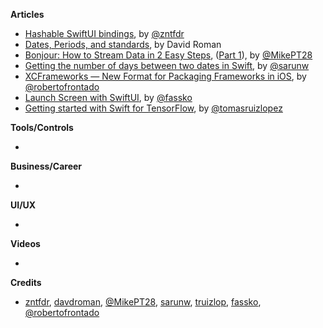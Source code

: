 
**Articles**

* [Hashable SwiftUI bindings](https://fivestars.blog/swiftui/hashable-bindings.html), by [@zntfdr](https://twitter.com/zntfdr)
* [Dates, Periods, and standards](https://treatwell.engineering/dates-periods-and-standards-dbdf29330cd7), by David Roman
* [Bonjour: How to Stream Data in 2 Easy Steps](https://medium.com/@mpesate/bonjour-how-to-stream-data-in-2-easy-steps-f335bded87?source=friends_link&sk=7208aef401fb4ee56fdcce0dd91a1090), ([Part 1](https://medium.com/@mpesate/bonjour-share-data-across-devices-without-a-backend-36faee520e14?source=friends_link&sk=be6cb221d6f17d53699b4955edabee86)), by [@MikePT28](https://twitter.com/mikept28)
* [Getting the number of days between two dates in Swift](https://sarunw.com/posts/getting-number-of-days-between-two-dates/), by [@sarunw](https://twitter.com/sarunw)
* [XCFrameworks — New Format for Packaging Frameworks in iOS](https://medium.com/dev-jam/xcframeworks-new-format-of-packaging-frameworks-in-ios-306cda40b24f?source=friends_link&sk=8368aa7d32e851f5ba5490c0bc901d36), by [@robertofrontado](https://github.com/robertofrontado)
* [Launch Screen with SwiftUI](https://kristaps.me/swiftui-launch-screen/), by [@fassko](https://twitter.com/fassko)
* [Getting started with Swift for TensorFlow](https://www.47deg.com/blog/getting-started-swift-tensorflow/), by [@tomasruizlopez](https://twitter.com/tomasruizlopez)

**Tools/Controls**

* 

**Business/Career**

* 

**UI/UX**

* 

**Videos**

* 

**Credits**

* [zntfdr](https://github.com/zntfdr), [davdroman](https://github.com/davdroman), [@MikePT28](https://github.com/MikePT28), [sarunw](https://github.com/sarunw), [truizlop](https://github.com/truizlop), [fassko](https://github.com/fassko), [@robertofrontado](https://github.com/robertofrontado)